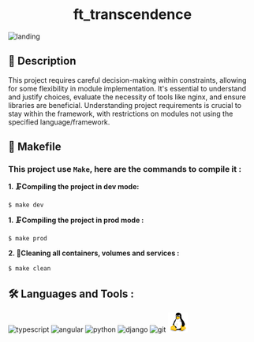 <div align="center">
  <h1> ft_transcendence </h1>
</div>

![landing](https://github.com/barondugroove/ft_transcendence/assets/96781563/b2478374-441e-4765-8a41-659f4be9e76a)


## 📖 Description

This project requires careful decision-making within constraints, allowing for some flexibility in module implementation. It's essential to understand and justify choices, evaluate the necessity of tools like nginx, and ensure libraries are beneficial. Understanding project requirements is crucial to stay within the framework, with restrictions on modules not using the specified language/framework.

## 🔩 Makefile

### This project use `Make`, here are the commands to compile it :

**1. 🗜️Compiling the project in dev mode:**

```shell
$ make dev
```
**1. 🗜️Compiling the project in prod mode :**

```shell
$ make prod
```

**2. 🧹Cleaning all containers, volumes and services :**

```shell
$ make clean
```

## 🛠️ Languages and Tools :
<p align="left"> <a target="_blank" rel="noreferrer"> <img src="https://upload.wikimedia.org/wikipedia/commons/4/4c/Typescript_logo_2020.svg" alt="typescript" width="40" height="40"/> </a>  <a target="_blank" rel="noreferrer"> <img src="https://angular.io/assets/images/logos/angular/angular.svg" alt="angular" width="40" height="40"/> </a> <a target="_blank" rel="noreferrer"> <img src="https://upload.wikimedia.org/wikipedia/commons/c/c3/Python-logo-notext.svg" alt="python" width="40" height="40"/> </a>  <a target="_blank" rel="noreferrer"> <img src="https://static.djangoproject.com/img/logos/django-logo-negative.svg" alt="django" width="40" height="40"/> </a> <a target="_blank" rel="noreferrer"> <img src="https://www.vectorlogo.zone/logos/git-scm/git-scm-icon.svg" alt="git" width="40" height="40"/> </a> <a href="https://www.linux.org/" target="_blank" rel="noreferrer"> <img src="https://raw.githubusercontent.com/devicons/devicon/master/icons/linux/linux-original.svg" alt="linux" width="40" height="40"/> </a> </p>
